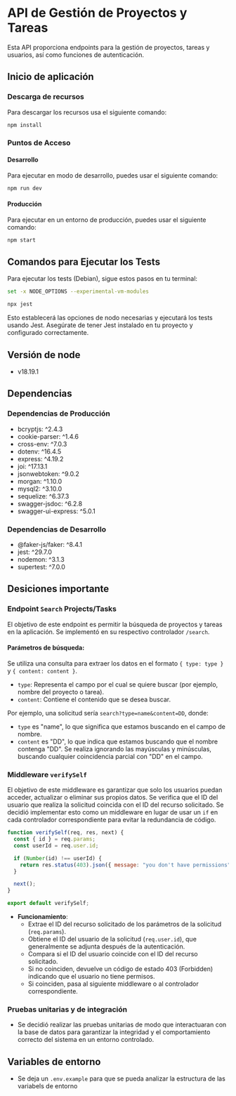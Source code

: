 # API de Gestión de Proyectos y Tareas

Esta API proporciona endpoints para la gestión de proyectos, tareas y usuarios, así como funciones de autenticación.

## Inicio de aplicación

### Descarga de recursos
Para descargar los recursos usa el siguiente comando:
```bash
npm install
```

### Puntos de Acceso

#### Desarrollo
Para ejecutar en modo de desarrollo, puedes usar el siguiente comando:
```bash
npm run dev
```
#### Producción 
Para ejecutar en un entorno de producción, puedes usar el siguiente comando:
```bash
npm start
```

## Comandos para Ejecutar los Tests

Para ejecutar los tests (Debian), sigue estos pasos en tu terminal:

```bash
set -x NODE_OPTIONS --experimental-vm-modules
```
```bash
npx jest
```

Esto establecerá las opciones de nodo necesarias y ejecutará los tests usando Jest. Asegúrate de tener Jest instalado en tu proyecto y configurado correctamente.

## Versión de node

- v18.19.1

## Dependencias

### Dependencias de Producción
- bcryptjs: ^2.4.3
- cookie-parser: ^1.4.6
- cross-env: ^7.0.3
- dotenv: ^16.4.5
- express: ^4.19.2
- joi: ^17.13.1
- jsonwebtoken: ^9.0.2
- morgan: ^1.10.0
- mysql2: ^3.10.0
- sequelize: ^6.37.3
- swagger-jsdoc: ^6.2.8
- swagger-ui-express: ^5.0.1

### Dependencias de Desarrollo
- @faker-js/faker: ^8.4.1
- jest: ^29.7.0
- nodemon: ^3.1.3
- supertest: ^7.0.0


## Desiciones importante

### Endpoint `Search` Projects/Tasks

El objetivo de este endpoint es permitir la búsqueda de proyectos y tareas en la aplicación. Se implementó en su respectivo controlador `/search`.

#### Parámetros de búsqueda:

Se utiliza una consulta para extraer los datos en el formato `{ type: type }` y `{ content: content }`. 
- `type`: Representa el campo por el cual se quiere buscar (por ejemplo, nombre del proyecto o tarea).
- `content`: Contiene el contenido que se desea buscar.

Por ejemplo, una solicitud sería `search?type=name&content=DD`, donde:
- `type` es "name", lo que significa que estamos buscando en el campo de nombre.
- `content` es "DD", lo que indica que estamos buscando que el nombre contenga "DD". Se realiza ignorando las mayúsculas y minúsculas, buscando cualquier coincidencia parcial con "DD" en el campo.
### Middleware `verifySelf`

El objetivo de este middleware es garantizar que solo los usuarios puedan acceder, actualizar o eliminar sus propios datos. Se verifica que el ID del usuario que realiza la solicitud coincida con el ID del recurso solicitado. Se decidió implementar esto como un middleware en lugar de usar un `if` en cada controlador correspondiente para evitar la redundancia de código.

```javascript
function verifySelf(req, res, next) {
  const { id } = req.params;
  const userId = req.user.id;

  if (Number(id) !== userId) {
    return res.status(403).json({ message: "you don't have permissions" });
  }

  next();
}

export default verifySelf;
```

- **Funcionamiento**:
  - Extrae el ID del recurso solicitado de los parámetros de la solicitud (`req.params`).
  - Obtiene el ID del usuario de la solicitud (`req.user.id`), que generalmente se adjunta después de la autenticación.
  - Compara si el ID del usuario coincide con el ID del recurso solicitado.
  - Si no coinciden, devuelve un código de estado 403 (Forbidden) indicando que el usuario no tiene permisos.
  - Si coinciden, pasa al siguiente middleware o al controlador correspondiente.

### Pruebas unitarias y de integración
- Se decidió realizar las pruebas unitarias de modo que interactuaran con la base de datos para garantizar la integridad y el comportamiento correcto del sistema en un entorno controlado.


## Variables de entorno
- Se deja un `.env.example` para que se pueda analizar la estructura de las variabels de entorno
